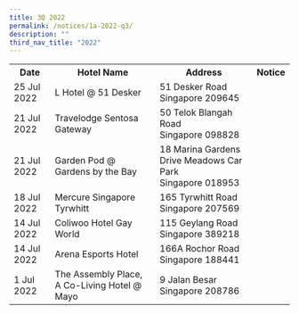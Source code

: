 ```yaml
---
title: 3Q 2022
permalink: /notices/1a-2022-q3/
description: ""
third_nav_title: "2022"
---
```

<table>
	<tr>
		<th>Date</th>
		<th>Hotel Name</th>
		<th>Address</th>
		<th>Notice</th>
		</tr>
	<tr>
		<td> 25 Jul 2022 </td>
		<td> L Hotel @ 51 Desker</td>
		<td>51 Desker Road<br>Singapore 209645</td>
		<td><a href="files/L Hotel @ 51 Desker.pdf"></a>
		</td>
	<tr>
		<td>21 Jul 2022</td>
		<td>Travelodge Sentosa Gateway</td>
		<td>50 Telok Blangah Road<br>Singapore 098828</td>
		<td><a href="/files/Travelodge Sentosa Gateway.pdf"></a></td>
		</tr>
	<tr>
		<td>21 Jul 2022</td>
		<td>Garden Pod @ Gardens by the Bay</td>
		<td>18 Marina Gardens Drive Meadows Car Park<br>Singapore 018953</td>
		<td><a href="/files/Garden Pod Gardens by the Bay.pdf"></a></td>
	</tr>
	<tr>
		<td>18 Jul 2022</td>
		<td>Mercure Singapore Tyrwhitt</td>
		<td>165 Tyrwhitt Road<br>Singapore 207569</td>
		<td><a href="/files/Mercure Singapore Tyrwhitt.pdf"></a></td>
	</tr>
	<tr>
		<td>14 Jul 2022</td>
		<td>Coliwoo Hotel Gay World</td>
		<td>115 Geylang Road<br>Singapore 389218</td>
		<td><a href="/files/Coliwoo Hotel Gay World.pdf"></a></td>
	</tr>
	<tr>
		<td>14 Jul 2022</td>
		<td>Arena Esports Hotel</td>
		<td>166A Rochor Road<br>Singapore 188441</td>
		<td><a href="/files/Arena Esports Hotel.pdf"></a></td>
	</tr>
	<tr>
		<td>1 Jul 2022</td>
		<td>The Assembly Place, A Co-Living Hotel @ Mayo</td>
		<td>9 Jalan Besar<br>Singapore 208786</td>
		<td><a href="/files/The Assembly Place Mayo.pdf"></a></td>
		</tr>